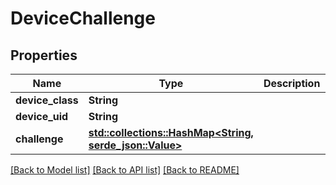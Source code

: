 # DeviceChallenge

## Properties

Name | Type | Description | Notes
------------ | ------------- | ------------- | -------------
**device_class** | **String** |  | 
**device_uid** | **String** |  | 
**challenge** | [**std::collections::HashMap<String, serde_json::Value>**](serde_json::Value.md) |  | 

[[Back to Model list]](../README.md#documentation-for-models) [[Back to API list]](../README.md#documentation-for-api-endpoints) [[Back to README]](../README.md)


